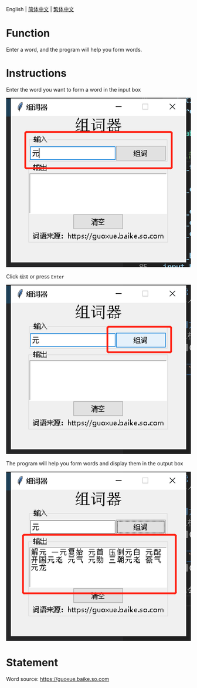 English | [简体中文](README-cn.md) | [繁体中文](README-tw.md)
# Function
Enter a word, and the program will help you form words.

# Instructions
Enter the word you want to form a word in the input box

![image 1](images/image%201.png)

Click `组词` or press `Enter`

![image 2](images/image%202.png)

The program will help you form words and display them in the output box

![image 3](images/image%203.png)

# Statement
Word source: https://guoxue.baike.so.com